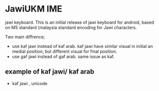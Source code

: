 # JawiUKM IME

jawi keyboard. This is an initial release of jawi keyboard for android, based on MS standard (malaysia standard encoding for Jawi characters.

Two main diffrence;
* use kaf jawi instead of kaf arab. kaf jawi have similar visual in initial an medial position, but different visual for final position.
* use gaf jawi instead of gaf arab. same issue as kaf.

## example of kaf jawi/ kaf arab
* kaf jawi , unicode 


